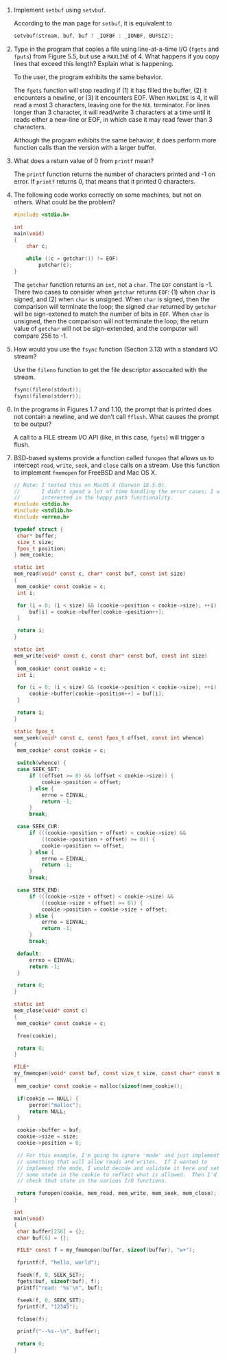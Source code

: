 1. Implement `setbuf` using `setvbuf`.

   According to the man page for `setbuf`, it is equivalent to

   ```c
   setvbuf(stream, buf, buf ? _IOFBF : _IONBF, BUFSIZ);
   ```

2. Type in the program that copies a file using line-at-a-time I/O (`fgets`
   and `fputs`) from Figure 5.5, but use a `MAXLINE` of 4. What happens if you
   copy lines that exceed this length? Explain what is happening.

   To the user, the program exhibits the same behavior.

   The `fgets` function will stop reading if (1) it has filled the buffer,
   (2) it encounters a newline, or (3) it encounters EOF.  When `MAXLINE`
   is 4, it will read a most 3 characters, leaving one for the `NUL` terminator.
   For lines longer than 3 character, it will read/write 3 characters at a
   time until it reads either a new-line or EOF, in which case it may read
   fewer than 3 characters.

   Although the program exhibits the same behavior, it does perform more
   function calls than the version with a larger buffer.

3. What does a return value of 0 from `printf` mean?

   The `printf` function returns the number of characters printed and -1 on
   error.  If `printf` returns 0, that means that it printed 0 characters.

4. The following code works correctly on some machines, but not on others.
   What could be the problem?

   ```c
   #include <stdio.h>

   int
   main(void)
   {
       char c;

       while ((c = getchar()) != EOF)
           putchar(c);
   }
   ```

   The `getchar` function returns an `int`, not a `char`.  The `EOF` constant
   is -1.  There two cases to consider when `getchar` returns `EOF`: (1) when
   `char` is signed, and (2) when `char` is unsigned.  When `char` is signed,
   then the comparison will terminate the loop; the signed `char` returned
   by `getchar` will be sign-extened to match the number of bits in `EOF`.
   When `char` is unsigned, then the comparison will not terminate the loop;
   the return value of `getchar` will not be sign-extended, and the computer
   will compare 256 to -1.

5. How would you use the `fsync` function (Section 3.13) with a standard
   I/O stream?

   Use the `fileno` function to get the file descriptor assocaited with
   the stream.

   ```c
   fsync(fileno(stdout));
   fsync(fileno(stderr));
   ```

6. In the programs in Figures 1.7 and 1.10, the prompt that is printed does
   not contain a newline, and we don’t call `fflush`. What causes the prompt
   to be output?

   A call to a FILE stream I/O API (like, in this case, `fgets`) will trigger
   a flush.

7. BSD-based systems provide a function called `funopen` that allows us to
   intercept `read`, `write`, `seek`, and `close` calls on a stream. Use this
   function to implement `fmemopen` for FreeBSD and Mac OS X.

   ```c
   // Note: I tested this on MacOS X (Darwin 18.5.0).
   //       I didn't spend a lot of time handling the error cases; I was more
   //       interested in the happy path functionality.
   #include <stdio.h>
   #include <stdlib.h>
   #include <errno.h>
   
   typedef struct {
   	char* buffer;
   	size_t size;
   	fpos_t position;
   } mem_cookie;
   
   static int
   mem_read(void* const c, char* const buf, const int size)
   {
   	mem_cookie* const cookie = c;
   	int i;
   
   	for (i = 0; (i < size) && (cookie->position < cookie->size); ++i) {
   		buf[i] = cookie->buffer[cookie->position++];
   	}
   
   	return i;
   }
   
   static int
   mem_write(void* const c, const char* const buf, const int size)
   {
   	mem_cookie* const cookie = c;
   	int i;
   
   	for (i = 0; (i < size) && (cookie->position < cookie->size); ++i) {
   		cookie->buffer[cookie->position++] = buf[i];
   	}
   
   	return i;
   }
   
   static fpos_t
   mem_seek(void* const c, const fpos_t offset, const int whence)
   {
   	mem_cookie* const cookie = c;
   
   	switch(whence) {
   	case SEEK_SET:
   		if ((offset >= 0) && (offset < cookie->size)) {
   			cookie->position = offset;
   		} else {
   			errno = EINVAL;
   			return -1;
   		}
   		break;
   
   	case SEEK_CUR:
   		if (((cookie->position + offset) < cookie->size) &&
   		    ((cookie->position + offset) >= 0)) {
   			cookie->position += offset;
   		} else {
   			errno = EINVAL;
   			return -1;
   		}
   		break;
   
   	case SEEK_END:
   		if (((cookie->size + offset) < cookie->size) &&
   		    ((cookie->size + offset) >= 0)) {
   			cookie->position = cookie->size + offset;
   		} else {
   			errno = EINVAL;
   			return -1;
   		}
   		break;
   
   	default:
   		errno = EINVAL;
   		return -1;
   	}
   
   	return 0;
   }
   
   static int
   mem_close(void* const c)
   {
   	mem_cookie* const cookie = c;
   
   	free(cookie);
   
   	return 0;
   }
   
   FILE*
   my_fmemopen(void* const buf, const size_t size, const char* const mode)
   {
   	mem_cookie* const cookie = malloc(sizeof(mem_cookie));
   
   	if(cookie == NULL) {
   		perror("malloc");
   		return NULL;
   	}
   
   	cookie->buffer = buf;
   	cookie->size = size;
   	cookie->position = 0;
   
   	// For this example, I'm going to ignore 'mode' and just implement
   	// something that will allow reads and writes.  If I wanted to
   	// implement the mode, I would decode and validate it here and set
   	// some state in the cookie to reflect what is allowed.  Then I'd
   	// check that state in the various I/O functions.
   
   	return funopen(cookie, mem_read, mem_write, mem_seek, mem_close);
   }
   
   int
   main(void)
   {
   	char buffer[256] = {};
   	char buf[6] = {};
   
   	FILE* const f = my_fmemopen(buffer, sizeof(buffer), "w+");
   
   	fprintf(f, "hello, world");
   
   	fseek(f, 0, SEEK_SET);
   	fgets(buf, sizeof(buf), f);
   	printf("read: '%s'\n", buf);
   
   	fseek(f, 0, SEEK_SET);
   	fprintf(f, "12345");
   
   	fclose(f);
   
   	printf("--%s--\n", buffer);
   
   	return 0;
   }
   ```
